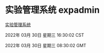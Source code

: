 # 实验管理系统 expadmin
[实验管理系统](http://59.174.25.134:56808/expadmin-782313d2-e1b1-4ea7-932e-3a55e6a1a4d0/)

2022年 03月 30日 星期三 16:30:02 CST

2022年 03月 30日 星期三 08:30:02 GMT
